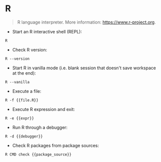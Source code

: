 # R

> R language interpreter.
> More information: <https://www.r-project.org>.

- Start an R interactive shell (REPL):

`R`

- Check R version:

`R --version`

- Start R in vanilla mode (i.e. blank session that doesn't save workspace at the end):

`R --vanilla`

- Execute a file:

`R -f {{file.R}}`

- Execute R expression and exit:

`R -e {{expr}}`

- Run R through a debugger:

`R -d {{debugger}}`

- Check R packages from package sources:

`R CMD check {{package_source}}`
